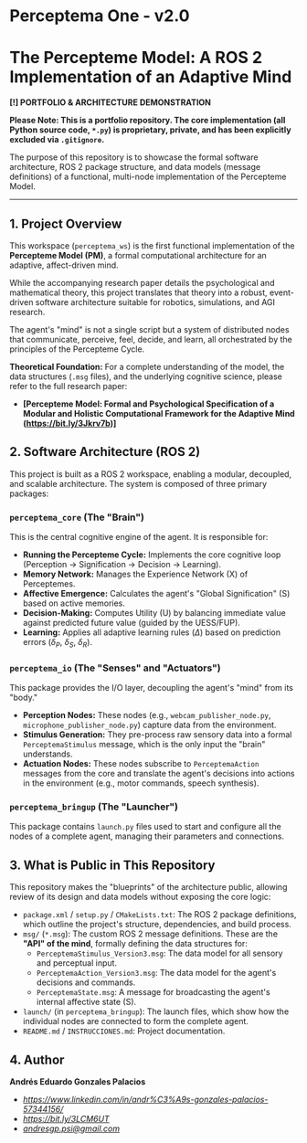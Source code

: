 # Perceptema One - v2.0

# The Percepteme Model: A ROS 2 Implementation of an Adaptive Mind

**[!] PORTFOLIO & ARCHITECTURE DEMONSTRATION**

**Please Note: This is a portfolio repository. The core implementation (all Python source code, `*.py`) is proprietary, private, and has been explicitly excluded via `.gitignore`.**

The purpose of this repository is to showcase the formal software architecture, ROS 2 package structure, and data models (message definitions) of a functional, multi-node implementation of the Percepteme Model.

---

## 1. Project Overview

This workspace (`perceptema_ws`) is the first functional implementation of the **Percepteme Model (PM)**, a formal computational architecture for an adaptive, affect-driven mind.

While the accompanying research paper details the psychological and mathematical theory, this project translates that theory into a robust, event-driven software architecture suitable for robotics, simulations, and AGI research.

The agent's "mind" is not a single script but a system of distributed nodes that communicate, perceive, feel, decide, and learn, all orchestrated by the principles of the Percepteme Cycle.

**Theoretical Foundation:** For a complete understanding of the model, the data structures (`.msg` files), and the underlying cognitive science, please refer to the full research paper:

* **[Percepteme Model: Formal and Psychological Specification of a Modular and Holistic Computational Framework for the Adaptive Mind (https://bit.ly/3Jkrv7b)]**

## 2. Software Architecture (ROS 2)

This project is built as a ROS 2 workspace, enabling a modular, decoupled, and scalable architecture. The system is composed of three primary packages:

### `perceptema_core` (The "Brain")
This is the central cognitive engine of the agent. It is responsible for:
* **Running the Percepteme Cycle:** Implements the core cognitive loop (Perception -> Signification -> Decision -> Learning).
* **Memory Network:** Manages the Experience Network (X) of Perceptemes.
* **Affective Emergence:** Calculates the agent's "Global Signification" (S) based on active memories.
* **Decision-Making:** Computes Utility (U) by balancing immediate value against predicted future value (guided by the UESS/FUP).
* **Learning:** Applies all adaptive learning rules ($\Delta$) based on prediction errors ($\delta_P$, $\delta_S$, $\delta_R$).

### `perceptema_io` (The "Senses" and "Actuators")
This package provides the I/O layer, decoupling the agent's "mind" from its "body."
* **Perception Nodes:** These nodes (e.g., `webcam_publisher_node.py`, `microphone_publisher_node.py`) capture data from the environment.
* **Stimulus Generation:** They pre-process raw sensory data into a formal `PerceptemaStimulus` message, which is the only input the "brain" understands.
* **Actuation Nodes:** These nodes subscribe to `PerceptemaAction` messages from the core and translate the agent's decisions into actions in the environment (e.g., motor commands, speech synthesis).

### `perceptema_bringup` (The "Launcher")
This package contains `launch.py` files used to start and configure all the nodes of a complete agent, managing their parameters and connections.

## 3. What is Public in This Repository

This repository makes the "blueprints" of the architecture public, allowing review of its design and data models without exposing the core logic:

* `package.xml` / `setup.py` / `CMakeLists.txt`: The ROS 2 package definitions, which outline the project's structure, dependencies, and build process.
* `msg/` (`*.msg`): The custom ROS 2 message definitions. These are the **"API" of the mind**, formally defining the data structures for:
    * `PerceptemaStimulus_Version3.msg`: The data model for all sensory and perceptual input.
    * `PerceptemaAction_Version3.msg`: The data model for the agent's decisions and commands.
    * `PerceptemaState.msg`: A message for broadcasting the agent's internal affective state (S).
* `launch/` (in `perceptema_bringup`): The launch files, which show how the individual nodes are connected to form the complete agent.
* `README.md` / `INSTRUCCIONES.md`: Project documentation.

## 4. Author

**Andrés Eduardo Gonzales Palacios**

* *https://www.linkedin.com/in/andr%C3%A9s-gonzales-palacios-57344156/*
* *https://bit.ly/3LCM6UT*
* *andresgp.psi@gmail.com*
